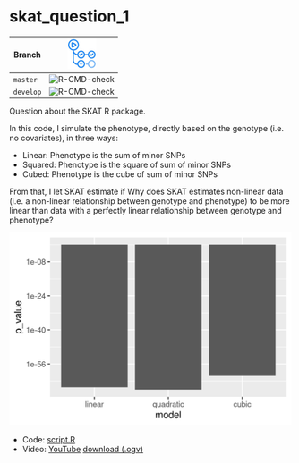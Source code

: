 # skat_question_1

Branch   |[![GitHub Actions logo](GitHubActions.png)](https://github.com/richelbilderbeek/skat_question_1/actions)
---------|-------------------------------------------------------------------------------------------------------------------
`master` |![R-CMD-check](https://github.com/richelbilderbeek/skat_question_1/workflows/R-CMD-check/badge.svg?branch=master) 
`develop`|![R-CMD-check](https://github.com/richelbilderbeek/skat_question_1/workflows/R-CMD-check/badge.svg?branch=develop)

Question about the SKAT R package.

In this code, I simulate the phenotype, directly based on the 
genotype (i.e. no covariates), in three ways:

 * Linear: Phenotype is the sum of minor SNPs
 * Squared: Phenotype is the square of sum of minor SNPs
 * Cubed: Phenotype is the cube of sum of minor SNPs

From that, I let SKAT estimate if 
Why does SKAT estimates non-linear data (i.e. a non-linear relationship 
between genotype and phenotype) to be more linear than data with a 
perfectly linear relationship between genotype and phenotype?

![](p_values.png)

 * Code: [script.R](script.R)
 * Video: [YouTube](https://youtu.be/6Tmd6Y0RN-w) [download (.ogv)](http://richelbilderbeek.nl/skat_question_1.ogv)


